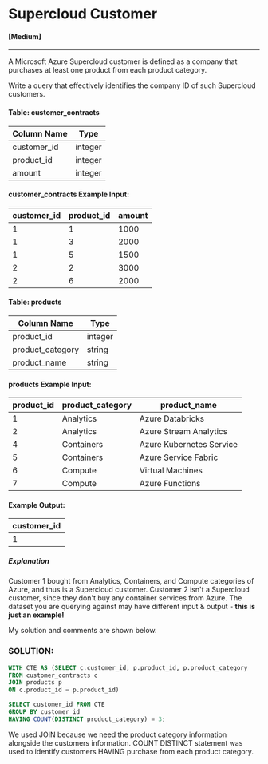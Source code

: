 # Supercloud Customer
#### [Medium]
  ---
A Microsoft Azure Supercloud customer is defined as a company that purchases at least one product from each product category.

Write a query that effectively identifies the company ID of such Supercloud customers.

#### Table: customer_contracts 
|Column Name|	Type|
| ---- | ----|
|customer_id|	integer|
|product_id|	integer|
|amount|	integer|

#### customer_contracts Example Input:
|customer_id|	product_id|	amount|
| ---- | ---- | ---- |
|1|	1|	1000|
|1|	3|	2000|
|1|	5|	1500|
|2|	2|	3000|
|2|	6|	2000|

#### Table: products 
|Column Name |Type|
| --- |---|
|product_id	|integer|
|product_category|	string|
|product_name |	string|


#### products Example Input:
|product_id	|product_category|	product_name|
| ---- | ---- | ----|
|1|	Analytics|	Azure Databricks|
|2|	Analytics|	Azure Stream Analytics|
|4|	Containers|	Azure Kubernetes Service|
|5|	Containers|	Azure Service Fabric|
|6|	Compute	|Virtual Machines|
|7|	Compute	|Azure Functions|

#### Example Output:
|customer_id|
|----|
|1|

##### Explanation
Customer 1 bought from Analytics, Containers, and Compute categories of Azure, and thus is a Supercloud customer. Customer 2 isn't a Supercloud customer, since they don't buy any container services from Azure.
The dataset you are querying against may have different input & output - **this is just an example!**

My solution and comments are shown below.
### SOLUTION: 
```sql
WITH CTE AS (SELECT c.customer_id, p.product_id, p.product_category 
FROM customer_contracts c
JOIN products p
ON c.product_id = p.product_id)

SELECT customer_id FROM CTE
GROUP BY customer_id
HAVING COUNT(DISTINCT product_category) = 3;
```
We used JOIN because we need the product category information alongside the customers information. COUNT DISTINCT statement was used to identify customers HAVING purchase from each product category.

